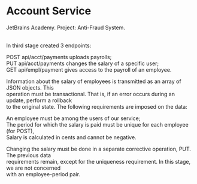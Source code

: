 # Account Service

JetBrains Academy. Project: Anti-Fraud System.

</br>In third stage created 3 endpoints:

POST api/acct/payments uploads payrolls;</br>
PUT api/acct/payments changes the salary of a specific user;</br>
GET api/empl/payment gives access to the payroll of an employee.</br>

Information about the salary of employees is transmitted as an array of JSON objects. This</br>
operation must be transactional. That is, if an error occurs during an update, perform a rollback</br>
to the original state. The following requirements are imposed on the data:

An employee must be among the users of our service;</br>
The period for which the salary is paid must be unique for each employee (for POST),</br>
Salary is calculated in cents and cannot be negative.</br>

Changing the salary must be done in a separate corrective operation, PUT. The previous data</br>
requirements remain, except for the uniqueness requirement. In this stage, we are not concerned</br>
with an employee-period pair.


